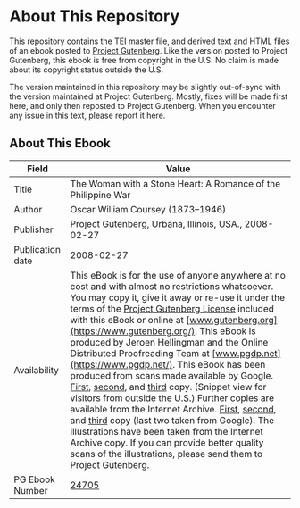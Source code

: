 # About This Repository

This repository contains the TEI master file, and derived text and HTML files of an ebook posted to [Project Gutenberg](https://www.gutenberg.org/). Like the version posted to Project Gutenberg, this ebook is free from copyright in the U.S. No claim is made about its copyright status outside the U.S.

The version maintained in this repository may be slightly out-of-sync with the version maintained at Project Gutenberg. Mostly, fixes will be made first here, and only then reposted to Project Gutenberg. When you encounter any issue in this text, please report it here.

## About This Ebook

| Field | Value |
| ----- | ----- |
| Title | The Woman with a Stone Heart: A Romance of the Philippine War |
| Author | Oscar William Coursey (1873–1946) |
| Publisher | Project Gutenberg, Urbana, Illinois, USA., 2008-02-27 |
| Publication date | 2008-02-27 |
| Availability | This eBook is for the use of anyone anywhere at no cost and with almost no restrictions whatsoever. You may copy it, give it away or re-use it under the terms of the [Project Gutenberg License](https://www.gutenberg.org/license) included with this eBook or online at [www.gutenberg.org](https://www.gutenberg.org/). This eBook is produced by Jeroen Hellingman and the Online Distributed Proofreading Team at [www.pgdp.net](https://www.pgdp.net/). This eBook has been produced from scans made available by Google. [First](https://books.google.com/books?id=MUifQ1dFz8kC), [second](https://books.google.com/books?id=m2rrJJ9LDvoC), and [third](https://books.google.com/books?id=-pQiAAAAMAAJ) copy. (Snippet view for visitors from outside the U.S.) Further copies are available from the Internet Archive. [First](https://www.archive.org/details/cu31924009761887), [second](https://www.archive.org/details/womanwithastone00compgoog), and [third](https://www.archive.org/details/womanwithastone01compgoog) copy (last two taken from Google). The illustrations have been taken from the Internet Archive copy. If you can provide better quality scans of the illustrations, please send them to Project Gutenberg. |
| PG Ebook Number | [24705](https://www.gutenberg.org/ebooks/24705) |
